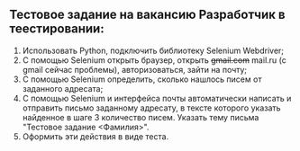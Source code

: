 ## Тестовое задание на вакансию Разработчик в теестировании:
1. Использовать Python, подключить библиотеку Selenium Webdriver;
2. С помощью Selenium открыть браузер, открыть ~~gmail.com~~ mail.ru (c gmail сейчас проблемы), авторизоваться, зайти на почту;
3. С помощью Selenium определить, сколько нашлось писем от заданного адресата;
4. С помощью Selenium и интерфейса почты автоматически написать и отправить письмо заданному адресату, в тексте которого указать найденное в шаге 3 количество писем. Указать тему письма "Тестовое задание <Фамилия>".
5. Оформить эти действия в виде теста.
